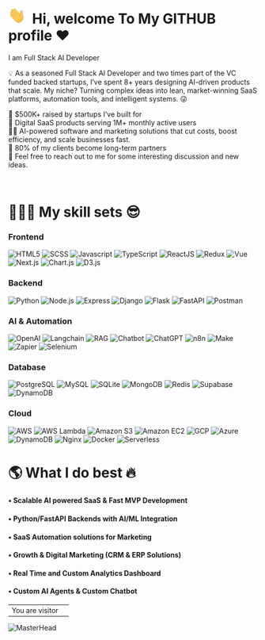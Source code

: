 # <img src="./hi.gif" alt="hii" width="35" />&nbsp;<b> Hi, welcome To My GITHUB profile ♥ </b>

<!-- <img align="right" src="https://i.pinimg.com/originals/cd/d9/76/cdd97628928661edc4902fa9d97342c5.jpg" width="200"/> -->

<p aligh="left">
  <p>I am Full Stack AI Developer</p>
  <p>💡&nbsp;As a seasoned Full Stack AI Developer and two times part of the VC funded backed startups, I’ve spent 8+ years designing AI-driven products that scale. My niche? Turning complex ideas into lean, market-winning SaaS platforms, automation tools, and intelligent systems. 😜</p>
  

 💼 $500K+ raised by startups I’ve built for\
 📱 Digital SaaS products serving 1M+ monthly active users\
 🏃‍♂️&nbsp;AI-powered software and marketing solutions that cut costs, boost efficiency, and scale businesses fast. \
 🤝 80% of my clients become long-term partners\
 💬&nbsp;Feel free to reach out to me for some interesting discussion and new ideas.

</p>
<br>

<h1>👨🏻‍💻 My skill sets 😎</h1>

<p>
  <h3>
    Frontend
  </h3>
  <img alt="HTML5" src="https://img.shields.io/badge/-HTML5-E34F26?style=flat-square&logo=html5&logoColor=white" />
  <img alt="SCSS" src="https://img.shields.io/badge/-TailWindCSS-fdf8fd?style=flat-square&logo=TailwindCSS&logoColor=db6bd1" />
  <img alt="Javascript" src="https://img.shields.io/badge/-JavaScript-F7DF1E?style=flat-square&logo=javascript&logoColor=black" />
  <img alt="TypeScript" src="https://img.shields.io/badge/-TypeScript-3178c6?style=flat-square&logo=typescript&logoColor=white">
  <img alt="ReactJS" src="https://img.shields.io/badge/-ReactJS-45b8d8?style=flat-square&logo=react&logoColor=white" />
  <img alt="Redux" src="https://img.shields.io/badge/-Redux-764ABC?style=flat-square&logo=redux&logoColor=white" />
  <img alt="Vue" src="https://img.shields.io/badge/-Vue-8DD6F9?style=flat-square&logo=Vue.js&logoColor=white" />
  <img alt="Next.js" src="https://img.shields.io/badge/NextJS-ED8B00?style?style=flat-square&logo=Next.js&logoColor=white" />
  <img alt="Chart.js" src="https://img.shields.io/badge/ChartJS-7dwe31?style?style=flat-square&logo=Chart.js&logoColor=white" />
  <img alt="D3.js" src="https://img.shields.io/badge/D3-170834?style?style=flat-square&logo=D3&logoColor=white" />
  
  <h3>
    Backend
  </h3>
  <img alt="Python" src="https://img.shields.io/badge/-Python-3f7637?style=flat-square&logo=Python&logoColor=white" />
  <img alt="Node.js" src="https://img.shields.io/badge/-Node.js-801f95?style=flat-square&logo=Node.js&logoColor=white">
  <img alt="Express" src="https://img.shields.io/badge/-Express-302922?style=flat-square&logo=Express&logoColor=white" />
  <img alt="Django" src="https://img.shields.io/badge/-Django-white?style=flat-square&logo=Django&logoColor=darkgreen" />
  <img alt="Flask" src="https://img.shields.io/badge/-Flask-ffca28?style=flat-square&logo=Flask&logoColor=gray" />
  <img alt="FastAPI" src="https://img.shields.io/badge/-FastAPI-F05032?style=flat-square&logo=FastAPI&logoColor=white" />
  <img alt="Postman" src="https://img.shields.io/badge/-Postman-FF6C37?style=flat-square&logo=postman&logoColor=white" />

  <h3>
    AI & Automation
  </h3>
  <img alt="OpenAI" src="https://img.shields.io/badge/-OpenAI-859743?style=flat-square&logo=OpenAI&logoColor=white" />
  <img alt="Langchain" src="https://img.shields.io/badge/-LangChain-693010?style=flat-square&logo=LangChain&logoColor=white">
  <img alt="RAG" src="https://img.shields.io/badge/-RAG-502972?style=flat-square&logo=RAG&logoColor=white" />
  <img alt="Chatbot" src="https://img.shields.io/badge/-Chatbot-white?style=flat-square&logo=Chatbot&logoColor=darkgreen" />
  <img alt="ChatGPT" src="https://img.shields.io/badge/-ChatGPT-002930?style=flat-square&logo=ChatGPT&logoColor=gray" />
  <img alt="n8n" src="https://img.shields.io/badge/-n8n-e03482?style=flat-square&logo=n8n&logoColor=white" />
  <img alt="Make" src="https://img.shields.io/badge/-Make-a83011?style=flat-square&logo=Make&logoColor=white" />
  <img alt="Zapier" src="https://img.shields.io/badge/-Zapier-0193d3?style=flat-square&logo=Zapier&logoColor=white" />
  <img alt="Selenium" src="https://img.shields.io/badge/-Selenium-2f76f4?style=flat-square&logo=Selenium&logoColor=white" />

  <h3>
  Database
  </h3>
  <img alt="PostgreSQL" src="https://img.shields.io/badge/-PostgreSQL-630100?style=flat-square&logo=PostgreSQL&logoColor=white" />
  <img alt="MySQL" src="https://img.shields.io/badge/-MySQL-309967?style=flat-square&logo=MySQL&logoColor=white">
  <img alt="SQLite" src="https://img.shields.io/badge/-SQLite-000089?style=flat-square&logo=SQLite&logoColor=white" />
  <img alt="MongoDB" src="https://img.shields.io/badge/-MongoDB-gold?style=flat-square&logo=MongoDB&logoColor=darkgreen" />
  <img alt="Redis" src="https://img.shields.io/badge/-Redis-468933?style=flat-square&logo=Redis&logoColor=gray" />
  <img alt="Supabase" src="https://img.shields.io/badge/-Supabase-804932?style=flat-square&logo=Supabase&logoColor=white" />
  <img alt="DynamoDB" src="https://img.shields.io/badge/-DynamoDB-FF6C37?style=flat-square&logo=DynamoDB&logoColor=white" />

  <h3>
  Cloud
  </h3>
  <img alt="AWS" src="https://img.shields.io/badge/-AWS-8DD6F9?style=flat-square&logo=AWS&logoColor=white" />
  <img alt="AWS Lambda" src="https://img.shields.io/badge/-AWS Lambda-672777?style=flat-square&logo=AWS Lambda&logoColor=white" />
  <img alt="Amazon S3" src="https://img.shields.io/badge/-Amazon S3-F05032?style=flat-square&logo=Amazon S3&logoColor=white" />
  <img alt="Amazon EC2" src="https://img.shields.io/badge/-Amazon EC2-white?style=flat-square&logo=Amazon EC2&logoColor=darkgreen" />
  <img alt="GCP" src="https://img.shields.io/badge/-GCP-ffca28?style=flat-square&logo=GCP&logoColor=gray" />
  <img alt="Azure" src="https://img.shields.io/badge/-Azure-302922?style=flat-square&logo=Azure&logoColor=white" />
  <img alt="DynamoDB" src="https://img.shields.io/badge/-DynamoDB-FF6C37?style=flat-square&logo=DynamoDB&logoColor=white" />
  <img alt="Nginx" src="https://img.shields.io/badge/-Nginx-801f95?style=flat-square&logo=Nginx&logoColor=white">
  <img alt="Docker" src="https://img.shields.io/badge/-Docker-302922?style=flat-square&logo=Docker&logoColor=white" />
  <img alt="Serverless" src="https://img.shields.io/badge/-Serverless-302922?style=flat-square&logo=Serverless&logoColor=white" />
</p>

<h1>🌎 What I do best 🔥</h1>
<p>
  
<h4>• Scalable AI powered SaaS & Fast MVP Development</h4>
<h4>• Python/FastAPI Backends with AI/ML Integration</h4>
<h4>• SaaS Automation solutions for Marketing
<h4>• Growth & Digital Marketing (CRM & ERP Solutions)</h4>
<h4>• Real Time and Custom Analytics Dashboard</h4>
<h4>• Custom AI Agents & Custom Chatbot</h4>

<table>
  <tr>
    <td>You are visitor</td>
    <td><img src="https://profile-counter.glitch.me/milan-960/count.svg" alt="" /></td>
  </tr>
</table>

![MasterHead](https://raw.githubusercontent.com/bornmay/bornmay/Update/svg/Bottom.svg)

</p>

